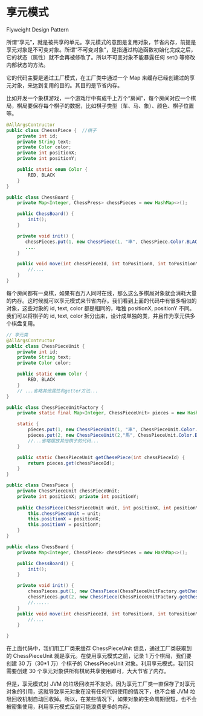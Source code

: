 # 享元模式

Flyweight Design Pattern

所谓“享元”，就是被共享的单元。享元模式的意图是复用对象，节省内存，前提是享元对象是不可变对象。所谓“不可变对象”，是指通过构造函数初始化完成之后，它的状态（属性）就不会再被修改了。所以不可变对象不能暴露任何 set() 等修改内部状态的方法。

它的代码主要是通过工厂模式，在工厂类中通过一个 Map 来缓存已经创建过的享元对象，来达到复用的目的。其目的是节省内存。

比如开发一个象棋游戏，一个游戏厅中有成千上万个“房间”，每个房间对应一个棋局，棋局要保存每个棋子的数据，比如棋子类型（车、马、象）、颜色、棋子位置等。

```Java
@AllArgsContructor
public class ChesssPiece {  //棋子
    private int id;
    private String text;
    private Color color;
    private int positionX;
    private int positionY;

    public static enum Color {
        RED, BLACK
    }
}

public class ChessBoard {
    private Map<Integer, ChessPress> chessPieces = new HashMap<>();

    public ChessBoard() {
        init();
    }

    private void init() {
       chessPieces.put(1, new ChessPiece(1, "車", ChessPiece.Color.BLACK, 0, 0)); chessPieces.put(2, new ChessPiece(2,"馬", ChessPiece.Color.BLACK, 0, 1));
       .... 
    }

    public void move(int chessPieceId, int toPositionX, int toPositionY) {
        //....
    }
}
```

每个房间都有一桌棋，如果有百万人同时在线，那么这么多棋局对象就会消耗大量的内存。这时候就可以享元模式来节省内存。我们看到上面的代码中有很多相似的对象，这些对象的 id, text, color 都是相同的，唯独 positionX, positionY 不同。我们可以将棋子的 id, text, color 拆分出来，设计成单独的类，并且作为享元供多个棋盘复用。

```java
// 享元类
@AllArgsContructor
public class ChessPieceUnit {
    private int id;
    private String text;
    private Color color;

    public static enum Color {
        RED, BLACK
    }
    // ...省略其他属性和getter方法...
}

public class ChessPieceUnitFactory {
    private static final Map<Integer, ChessPieceUnit> pieces = new HashMap<>();

    static {
        pieces.put(1, new ChessPieceUnit(1, "車", ChessPieceUnit.Color.BLACK)); 
        pieces.put(2, new ChessPieceUnit(2,"馬", ChessPieceUnit.Color.BLACK)); 
        //...省略摆放其他棋子的代码...
    }

    public static ChessPieceUnit getChesePiece(int chessPieceId) {
        return pieces.get(chessPieceId);
    }
}

public class ChessPiece {
    private ChessPieceUnit chessPieceUnit;
    private int positionX; private int positionY; 
    
    public ChessPiece(ChessPieceUnit unit, int positionX, int positionY) { 
        this.chessPieceUnit = unit; 
        this.positionX = positionX; 
        this.positionY = positionY; 
    }
}

public class ChessBoard {
    private Map<Integer, ChessPiece> chessPieces = new HashMap<>();

    public ChessBoard() {
        init();
    }

    private void init() {
        chessPieces.put(1, new ChessPiece(ChessPieceUnitFactory.getChessPiece(1), 0,0));
        chessPieces.put(2, new ChessPiece(ChessPieceUnitFactory.getChessPiece(2), 1,0));
        //......
    }
    public void move(int chessPieceId, int toPositionX, int toPositionY) {
        //....
    }

}
```

在上面代码中，我们用工厂类来缓存 ChessPieceUnit 信息，通过工厂类获取到的 ChessPieceUnit 就是享元。在使用享元模式之前，记录 1 万个棋局，我们要创建 30 万（30*1 万）个棋子的 ChessPieceUnit 对象。利用享元模式，我们只需要创建 30 个享元对象供所有棋局共享使用即可，大大节省了内存。

但是，享元模式对 JVM 的垃圾回收并不友好。因为享元工厂类一直保存了对享元对象的引用，这就导致享元对象在没有任何代码使用的情况下，也不会被 JVM 垃圾回收机制自动回收掉。所以，在某些情况下，如果对象的生命周期很短，也不会被密集使用，利用享元模式反倒可能浪费更多的内存。